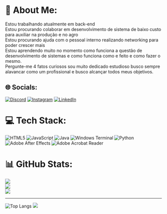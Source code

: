 <div align"center">

# 💫 About Me:
Estou trabalhando atualmente em back-end<br>Estou procurando colaborar em desenvolvimento de sistema de baixo custo para auxiliar na produção e no agro<br>Estou procurando ajuda com o pessoal interno realizando networking para poder crescer mais<br>Estou aprendendo muito no momento como funciona a questão de desenvolvimento de sistemas e como funciona como e feito e como fazer o mesmo.<br>Pergunte-me 4 fatos curiosos 
sou muito dedicado 
estudioso
busco sempre alavancar como um profissional
e busco alcançar todos meus objetivos.


## 🌐 Socials:
[![Discord](https://img.shields.io/badge/Discord-%237289DA.svg?logo=discord&logoColor=white)](https://discord.gg/lukinh_l8) [![Instagram](https://img.shields.io/badge/Instagram-%23E4405F.svg?logo=Instagram&logoColor=white)](https://instagram.com/luknh_l8) [![LinkedIn](https://img.shields.io/badge/LinkedIn-%230077B5.svg?logo=linkedin&logoColor=white)](https://linkedin.com/in/LucasAlves) 

# 💻 Tech Stack:
![HTML5](https://img.shields.io/badge/html5-%23E34F26.svg?style=for-the-badge&logo=html5&logoColor=white) ![JavaScript](https://img.shields.io/badge/javascript-%23323330.svg?style=for-the-badge&logo=javascript&logoColor=%23F7DF1E) ![Java](https://img.shields.io/badge/java-%23ED8B00.svg?style=for-the-badge&logo=openjdk&logoColor=white) ![Windows Terminal](https://img.shields.io/badge/Windows%20Terminal-%234D4D4D.svg?style=for-the-badge&logo=windows-terminal&logoColor=white) ![Python](https://img.shields.io/badge/python-3670A0?style=for-the-badge&logo=python&logoColor=ffdd54) ![Adobe After Effects](https://img.shields.io/badge/Adobe%20After%20Effects-9999FF.svg?style=for-the-badge&logo=Adobe%20After%20Effects&logoColor=white) ![Adobe Acrobat Reader](https://img.shields.io/badge/Adobe%20Acrobat%20Reader-EC1C24.svg?style=for-the-badge&logo=Adobe%20Acrobat%20Reader&logoColor=white)
# 📊 GitHub Stats:
![](https://github-readme-stats.vercel.app/api?username=lukinh_l8&theme=dark&hide_border=false&include_all_commits=false&count_private=false)<br/>
![](https://github-readme-streak-stats.herokuapp.com/?user=lukinh_l8&theme=dark&hide_border=false)<br/>
![](https://github-readme-stats.vercel.app/api/top-langs/?username=lukinh_l8&theme=dark&hide_border=false&include_all_commits=false&count_private=false&layout=compact)

---
![Top Langs](https://github-readme-stats.vercel.app/api/top-langs/?username=anuraghazra&hide_progress=true)
[![](https://visitcount.itsvg.in/api?id=lukinh_l8&icon=0&color=0)](https://visitcount.itsvg.in)

<!-- Proudly created with GPRM ( https://gprm.itsvg.in ) -->

</div>
